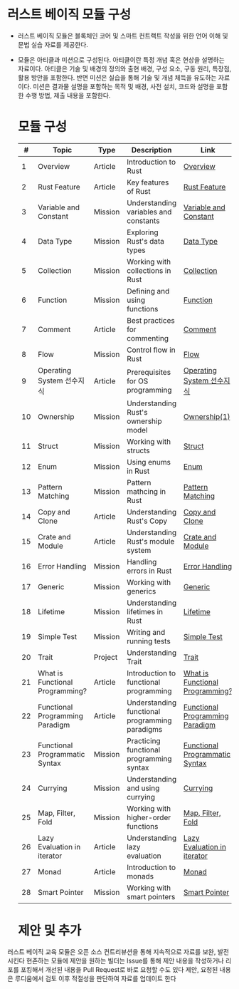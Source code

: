   # 러스트 베이직 모듈 구성
  
* 러스트 베이직 모듈은 블록체인 코어 및 스마트 컨트랙트 작성을 위한 언어 이해 및 문법 실습 자료를 제공한다.
* 모듈은 아티클과 미션으로 구성된다. 아티클이란 특정 개념 혹은 현상을 설명하는 자료이다. 아티클은 기술 및 배경의 정의와 출현 배경, 구성 요소, 구동 원리, 특장점, 활용 방안을 포함한다. 반면 미션은 실습을 통해 기술 및 개념 체득을 유도하는 자료이다. 미션은 결과물 설명을 포함하는 목적 및 배경, 사전 설치, 코드와 설명을 포함한 수행 방법, 제출 내용을 포함한다.

  # 모듈 구성

  | # | Topic | Type | Description | Link |
  |---|-------|------|-------------|------|
  | 1 | Overview | Article | Introduction to Rust | [Overview](./article/Overview.md) |
  | 2 | Rust Feature | Article | Key features of Rust | [Rust Feature](./article/Rust_Feature.md) |
  | 3 | Variable and Constant | Mission | Understanding variables and constants | [Variable and Constant](./article/Variable_and_Constant.md) |
  | 4 | Data Type | Mission | Exploring Rust's data types | [Data Type](./article/Data_Type.md) |
  | 5 | Collection | Mission | Working with collections in Rust | [Collection](./article/Collection.md) |
  | 6 | Function | Mission | Defining and using functions | [Function](./article/Function.md) |
  | 7 | Comment | Article | Best practices for commenting | [Comment](./article/Comment.md) |
  | 8 | Flow | Mission | Control flow in Rust | [Flow](./article/Flow.md) |
  | 9 | Operating System 선수지식 | Article | Prerequisites for OS programming | [Operating System 선수지식](./article/Operating_System_선수지식.md) |
  | 10 | Ownership | Mission | Understanding Rust's ownership model | [Ownership(1)](./article/Ownership_1.md) |
  | 11 | Struct | Mission | Working with structs | [Struct](./article/Struct.md) |
  | 12 | Enum | Mission | Using enums in Rust | [Enum](./article/Enum.md) |
  | 13 | Pattern Matching | Mission | Pattern mathcing in Rust | [Pattern Matching](./article/PatternMatching.md) |
  | 14 | Copy and Clone | Article | Understanding Rust's Copy| [Copy and Clone](./article/Copy_and_clone.md) |
  | 15 | Crate and Module | Article | Understanding Rust's module system | [Crate and Module](./article/Crate_and_Module.md) |
  | 16 | Error Handling | Mission | Handling errors in Rust | [Error Handling](./article/Error_Handling.md) |
  | 17 | Generic | Mission | Working with generics | [Generic](./article/Generic.md) |
  | 18 | Lifetime | Mission | Understanding lifetimes in Rust | [Lifetime](./article/Lifetime.md) |
  | 19 | Simple Test | Mission | Writing and running tests | [Simple Test](./article/Simple_Test.md) |
  | 20 | Trait | Project | Understanding Trait | [Trait](./article/Trait.md) |
  | 21 | What is Functional Programming? | Article | Introduction to functional programming | [What is Functional Programming?](./article/What_is_Functional_Programming.md) |
  | 22 | Functional Programming Paradigm | Article | Understanding functional programming paradigms | [Functional Programming Paradigm](./article/Functional_Programming_Paradigm.md) |
  | 23 | Functional Programmatic Syntax | Mission | Practicing functional programming syntax | [Functional Programmatic Syntax](./article/Functional_Programmatic_Syntax.md) |
  | 24 | Currying | Mission | Understanding and using currying | [Currying](./article/Currying.md) |
  | 25 | Map, Filter, Fold | Mission | Working with higher-order functions | [Map, Filter, Fold](./article/map_filter_fold.md) |
  | 26 | Lazy Evaluation in iterator | Article | Understanding lazy evaluation | [Lazy Evaluation in iterator](./article/Lazy_evaluation.md) |
  | 27 | Monad | Article | Introduction to monads | [Monad](./article/Monad.md) |
  | 28 | Smart Pointer | Mission | Working with smart pointers | [Smart Pointer](./article/Smart_Pointer.md) |

  

  # 제안 및 추가 
러스트 베이직 교육 모듈은 오픈 소스 컨트리뷰션을 통해 지속적으로 자료를 보완, 발전시킨다
현존하는 모듈에 제안을 원하는 빌더는 Issue를 통해 제안 내용을 작성하거나 리포를 포킹해서 개선된 내용을 Pull Request로 바로 요청할 수도 있다
제안, 요청된 내용은 루디움에서 검토 이후 적절성을 판단하여 자료를 업데이트 한다
